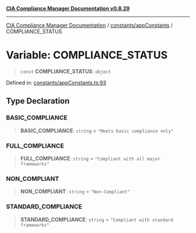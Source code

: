 [**CIA Compliance Manager Documentation v0.8.29**](../../../README.md)

***

[CIA Compliance Manager Documentation](../../../modules.md) / [constants/appConstants](../README.md) / COMPLIANCE\_STATUS

# Variable: COMPLIANCE\_STATUS

> `const` **COMPLIANCE\_STATUS**: `object`

Defined in: [constants/appConstants.ts:93](https://github.com/Hack23/cia-compliance-manager/blob/5836b4c74e2010cd05eca63c0016fd711c628ec9/src/constants/appConstants.ts#L93)

## Type Declaration

### BASIC\_COMPLIANCE

> **BASIC\_COMPLIANCE**: `string` = `"Meets basic compliance only"`

### FULL\_COMPLIANCE

> **FULL\_COMPLIANCE**: `string` = `"Compliant with all major frameworks"`

### NON\_COMPLIANT

> **NON\_COMPLIANT**: `string` = `"Non-Compliant"`

### STANDARD\_COMPLIANCE

> **STANDARD\_COMPLIANCE**: `string` = `"Compliant with standard frameworks"`
